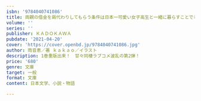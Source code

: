 ```yaml
---
isbn: '9784040741086'
title: 両親の借金を肩代わりしてもらう条件は日本一可愛い女子高生と一緒に暮らすことでした。２
volume: ''
series: ''
publisher: ＫＡＤＯＫＡＷＡ
pubdate: '2021-04-20'
cover: 'https://cover.openbd.jp/9784040741086.jpg'
author: 雨音恵／著 ｋａｋａｏ／イラスト
description: 1巻重版出来！　甘々同棲ラブコメ波乱の第2弾！
price: '680'
genre: 文庫
target: 一般
format: 文庫
content: 日本文学、小説・物語

---
```

